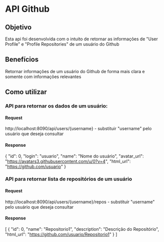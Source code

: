 # API Github

## Objetivo
Esta api foi desenvolvida com o intuito de retornar as informações de "User Profile" e "Profile Repositories" de um usuário do Github

## Benefícios
Retornar informações de um usuário do Github de forma mais clara e somente com informações relevantes


## Como utilizar
### API para retornar os dados de um usuário:

#### Request
http://localhost:8090/api/users/{username} - substituir "username" pelo usuário que deseja consultar

#### Response
{
  "id": 0,
  "login": "usuario",
  "name": "Nome do usuário",
  "avatar_url": "https://avatars3.githubusercontent.com/u/0?v=4",
  "html_url": "https://github.com/usuario"
}


### API para retornar lista de repositórios de um usuário

#### Request
http://localhost:8090/api/users/{username}/repos - substituir "username" pelo usuário que deseja consultar

#### Response
[
  {
    "id": 0,
    "name": "Repositorio1",
    "description": "Descrição do Repositório",
    "html_url": "https://github.com/usuario/Repositorio1"
  }
]